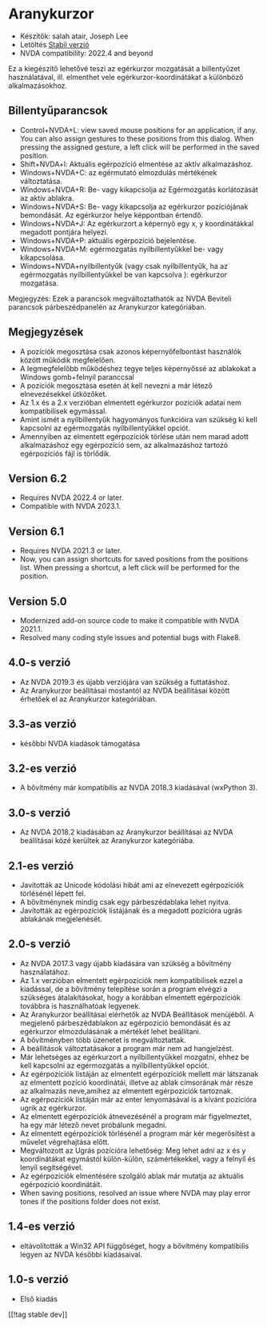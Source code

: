 # Aranykurzor #

* Készítők: salah atair, Joseph Lee
* Letöltés [Stabil verzió][1]
* NVDA compatibility: 2022.4 and beyond

Ez a kiegészítő lehetővé teszi az egérkurzor mozgatását a billentyűzet
használatával, ill. elmenthet vele egérkurzor-koordinátákat a különböző
alkalmazásokhoz.

## Billentyűparancsok

* Control+NVDA+L: view saved mouse positions for an application, if any. You
  can also assign gestures to these positions from this dialog. When
  pressing the assigned gesture, a left click will be performed in the saved
  position.
* Shift+NVDA+l: Aktuális egérpozíció elmentése az aktív alkalmazáshoz.
* Windows+NVDA+C: az egérmutató elmozdulás mértékének változtatása.
* Windows+NVDA+R: Be- vagy kikapcsolja az Egérmozgatás korlátozását az aktív
  ablakra.
* Windows+NVDA+S: Be- vagy kikapcsolja az egérkurzor pozíciójának
  bemondását. Az egérkurzor helye képpontban értendő.
* Windows+NVDA+J: Az egérkurzort a képernyő egy x, y koordinátákkal megadott
  pontjára helyezi.
* Windows+NVDA+P: aktuális egérpozíció bejelentése.
* Windows+NVDA+M: egérmozgatás nyílbillentyűkkel be- vagy kikapcsolása.
* Windows+NVDA+nyílbillentyűk (vagy csak nyílbillentyűk, ha az egérmozgatás
  nyílbillentyűkkel be van kapcsolva ): egérkurzor mozgatása.

Megjegyzés: Ezek a parancsok megváltoztathatók az NVDA Beviteli parancsok
párbeszédpanelén az Aranykurzor kategóriában.

## Megjegyzések

* A pozíciók megosztása csak azonos képernyőfelbontást használók között
  működik megfelelően.
* A legmegfelelőbb működéshez tegye teljes képernyőssé az ablakokat a
  Windows gomb+felnyíl paranccsal
* A pozíciók megosztása esetén át kell nevezni a már létező elnevezésekkel
  ütközőket.
* Az 1.x és a 2.x verzióban elmentett egérkurzor pozíciók adatai nem
  kompatibilisek egymással.
* Amint ismét a nyílbillentyűk hagyományos funkcióira van szükség ki kell
  kapcsolni az egérmozgatás nyílbillentyűkkel opciót.
* Amennyiben az elmentett egérpozíciók törlése után nem marad adott
  alkalmazáshoz egy egérpozíció sem, az alkalmazáshoz tartozó egérpozíciós
  fájl is törlődik.

## Version 6.2

* Requires NVDA 2022.4 or later.
* Compatible with NVDA 2023.1.

## Version 6.1

* Requires NVDA 2021.3 or later.
* Now, you can assign shortcuts for saved positions from the positions
  list. When pressing a shortcut, a left click will be performed for the
  position.

## Version 5.0

* Modernized add-on source code to make it compatible with NVDA 2021.1.
* Resolved many coding style issues and potential bugs with Flake8.

## 4.0-s verzió

* Az NVDA 2019.3 és újabb verziójára van szükség a futtatáshoz.
* Az Aranykurzor beállításai mostantól az NVDA beállításai között érhetőek
  el az Aranykurzor kategóriában.

## 3.3-as verzió

* későbbi NVDA kiadások támogatása

## 3.2-es verzió

* A bővítmény már kompatibilis az NVDA 2018.3 kiadásával (wxPython 3).

## 3.0-s verzió

* Az NVDA 2018.2 kiadásában az Aranykurzor beállításai az NVDA beállításai
  közé kerültek az Aranykurzor kategóriába.

## 2.1-es verzió

* Javították az Unicode kódolási hibát ami az elnevezett egérpozíciók
  törlésénél lépett fel.
* A bővítménynek mindig csak egy párbeszédablaka lehet nyitva.
* Javították az egérpozíciók listájának és a megadott pozícióra ugrás
  ablakának megjelenését.

## 2.0-s verzió

* Az NVDA 2017.3 vagy újabb kiadására van szükség a bővítmény használatához.
* Az 1.x verzióban elmentett egérpozíciók nem kompatibilisek ezzel a
  kiadással, de a bővítmény telepítése során a program elvégzi a szükséges
  átalakításokat, hogy a korábban elmentett egérpozíciók továbbra is
  használhatóak legyenek.
* Az Aranykurzor beállításai elérhetők az NVDA Beállítások menüjéből. A
  megjelenő párbeszédablakon az egérpozíció bemondását és az egérkurzor
  elmozdulásának a mértékét lehet beállítani.
* A bővítményben több üzenetet is megváltoztattak.
* A beállítások változtatásakor a program már nem ad hangjelzést.
* Már lehetséges az egérkurzort a nyílbillentyűkkel mozgatni, ehhez be kell
  kapcsolni az egérmozgatás a nyílbillentyűkkel opciót.
* Az egérpozíciók listáján az elmentett egérpozíciók mellett már látszanak
  az elmentett pozíció koordinátái, illetve az ablak címsorának már része az
  alkalmazás neve,amihez az elmentett egérpozíciók tartoznak.
* Az egérpozíciók listáján már az enter lenyomásával is a kívánt pozícióra
  ugrik az egérkurzor.
* Az elmentett egérpozíciók átnevezésénél a program már figyelmeztet, ha egy
  már létező nevet próbálunk megadni.
* Az elmentett egérpozíciók törlésénél a program már kér megerősítést a
  művelet végrehajtása előtt.
* Megváltozott az Ugrás pozícióra lehetőség: Meg lehet adni az x és y
  koordinátákat egymástól külön-külön, számértékekkel, vagy a felnyíl és
  lenyíl segítségével.
* Az egérpozíciók elmentésére szolgáló ablak már mutatja az aktuális
  egérpozíció koordinátáit.
* When saving positions, resolved an issue where NVDA may play error tones
  if the positions folder does not exist.

## 1.4-es verzió

* eltávolították a Win32 API függőséget, hogy a bővítmény kompatibilis
  legyen az NVDA későbbi kiadásaival.

## 1.0-s verzió

* Első kiadás

[[!tag stable dev]]

[1]: https://addons.nvda-project.org/files/get.php?file=goldenCursor

